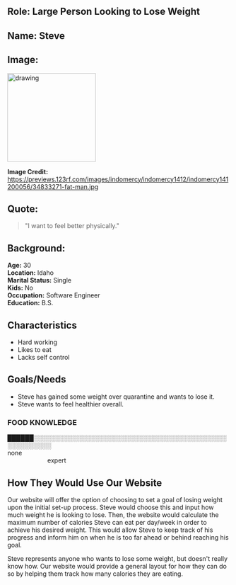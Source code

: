 ## Role: Large Person Looking to Lose Weight

## Name: Steve

## Image: 

<img src="https://previews.123rf.com/images/indomercy/indomercy1412/indomercy141200056/34833271-fat-man.jpg" alt="drawing" width="200"/>

**Image Credit:** https://previews.123rf.com/images/indomercy/indomercy1412/indomercy141200056/34833271-fat-man.jpg

## Quote:
> "I want to feel better physically."

## Background:
**Age:** 30<br> 
**Location:** Idaho<br> 
**Marital Status:** Single<br> 
**Kids:** No<br> 
**Occupation:** Software Engineer<br> 
**Education:** B.S.

## Characteristics
* Hard working
* Likes to eat
* Lacks self control

## Goals/Needs

* Steve has gained some weight over quarantine and wants to lose it.
* Steve wants to feel healthier overall.

### FOOD KNOWLEDGE
██████░░░░░░░░░░░░░░░░░░░░░░░░░░░░░░░░░░░░░░░░░░░░░░░░░░░░░░<br> 
none                                                                                                                                              expert



## How They Would Use Our Website 
Our website will offer the option of choosing to set a goal of losing weight upon the initial set-up process. Steve would choose this and input how much weight he is looking to lose. Then, the website would calculate the maximum number of calories Steve can eat per day/week in order to achieve his desired weight. This would allow Steve to keep track of his progress and inform him on when he is too far ahead or behind reaching his goal. 

Steve represents anyone who wants to lose some weight, but doesn't really know how. Our website would provide a general layout for how they can do so by helping them track how many calories they are eating. 
